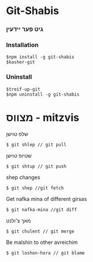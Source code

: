 # Git-Shabis
###  גיט פער יידעין

### Installation
```
$npm install -g git-shabis
$kasher-git
```
### Uninstall
```
$treif-up-git
$npm uninstall -g git-shabis
```
# מצווס - mitzvis
שלפ טוישן
```
$ git shlep // git pull
```
שטיופ טוישן
```
$ git shtup // git push
```
shep changes
```
$ git shep //git fetch
```
Get nafka mina of different girsas
```
$ git nafka-mina //git diff
```
מאך צ'ולנט
```
$ git chulent // git merge
```
Be malshin to other avreichim
```
$ git loshon-hora // git blame
```

